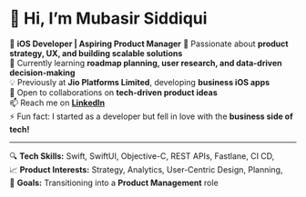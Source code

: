 # 👋 Hi, I’m Mubasir Siddiqui  

🚀 **iOS Developer | Aspiring Product Manager**
👀 Passionate about **product strategy, UX, and building scalable solutions**  
🌱 Currently learning **roadmap planning, user research, and data-driven decision-making**  
💡 Previously at **Jio Platforms Limited**, developing **business iOS apps**  
💞️ Open to collaborations on **tech-driven product ideas**  
📫 Reach me on **[LinkedIn](https://www.linkedin.com/in/mubasir-siddiqui)**  
⚡ Fun fact: I started as a developer but fell in love with the **business side of tech!**  

---
  
🔍 **Tech Skills:** Swift, SwiftUI, Objective-C, REST APIs, Fastlane, CI CD,   
📈 **Product Interests:** Strategy, Analytics, User-Centric Design, Planning,   
🎯 **Goals:** Transitioning into a **Product Management** role  

